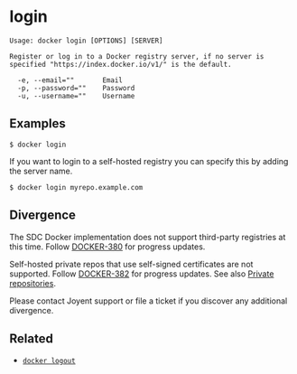 # login

    Usage: docker login [OPTIONS] [SERVER]

    Register or log in to a Docker registry server, if no server is specified "https://index.docker.io/v1/" is the default.

      -e, --email=""       Email
      -p, --password=""    Password
      -u, --username=""    Username


## Examples

    $ docker login

If you want to login to a self-hosted registry you can specify this by adding the server name.

    $ docker login myrepo.example.com

## Divergence

The SDC Docker implementation does not support third-party registries at this time. Follow [DOCKER-380](https://smartos.org/bugview/DOCKER-380) for progress updates.

Self-hosted private repos that use self-signed certificates are not supported. Follow [DOCKER-382](https://smartos.org/bugview/DOCKER-382) for progress updates. See also [Private repositories](../features/repos.md).

Please contact Joyent support or file a ticket if you discover any additional divergence.

## Related
- [`docker logout`](../commands/logout.md)
